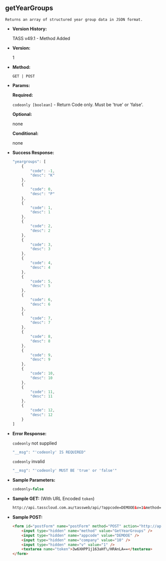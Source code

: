 **getYearGroups**
----
	Returns an array of structured year group data in JSON format.
	
* **Version History:**

	TASS v49.1 - Method Added

* **Version:**

	1

* **Method:**

	`GET | POST`
  
* **Params:**

   **Required:**
 
	`codeonly [boolean]` - Return Code only. Must be 'true' or 'false'.                    

   **Optional:**

	none

   **Conditional:**

	none

* **Success Response:**

    ```javascript
    "yeargroups": [
		{
			"code": -1,
			"desc": "K"
		},
		{
			"code": 0,
			"desc": "P"
		},
		{
			"code": 1,
			"desc": 1
		},
		{
			"code": 2,
			"desc": 2
		},
		{
			"code": 3,
			"desc": 3
		},
		{
			"code": 4,
			"desc": 4
		},
		{
			"code": 5,
			"desc": 5
		},
		{
			"code": 6,
			"desc": 6
		},
		{
			"code": 7,
			"desc": 7
		},
		{
			"code": 8,
			"desc": 8
		},
		{
			"code": 9,
			"desc": 9
		},
		{
			"code": 10,
			"desc": 10
		},
		{
			"code": 11,
			"desc": 11
		},
		{
			"code": 12,
			"desc": 12
		}
	]
    ```
 
* **Error Response:**

    `codeonly` not supplied
    ```javascript
    "__msg": "'codeonly' IS REQUIRED"
    ```

    `codeonly` invalid
    ```javascript
    "__msg": "'codeonly' MUST BE 'true' or 'false'"
    ```
    
* **Sample Parameters:**

	```javascript
	codeonly=false
	```

* **Sample GET:** (With URL Encoded `token`)

	```HTML
	http://api.tasscloud.com.au/tassweb/api/?appcode=DEMOOE&v=1&method=GetYearGroups&token=3w6XHPP1j163aHf%2FHRAnLA%3D%3D&company=10
	```
  
* **Sample POST:**

	```HTML
	<form id="postForm" name="postForm" method="POST" action="http://api.tasscloud.com.au/tassweb/api/">
		<input type="hidden" name="method" value="GetYearGroups" />
		<input type="hidden" name="appcode" value="DEMOOE" />
		<input type="hidden" name="company" value="10" />
		<input type="hidden" name="v" value="1" />
		<textarea name="token">3w6XHPP1j163aHf\/HRAnLA==</textarea>
	</form>
	```
